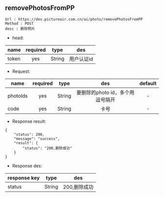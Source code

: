 

removePhotosFromPP
---

```
Url : https://dev.pictureair.com.cn/ai/photo/removePhotosFromPP
Method : POST 
desc : 删除照片
```

* head:

|name|required|type|des|
| ------------- |:-------------:|:-------------:|:---------------------------------------:|
| token | yes | String | 用户认证id | 

* Request:

|name|required|type|des|default|
| ------------- |:-------------:|:-------------:|:---------------------------------------:|:-------------:|
| photoIds | yes | String | 要删除的photo id，多个用逗号隔开 | - |
| code | yes | String | 卡号 | - |

* Response result:
```
{
    "status": 200,
    "message": "success",
    "result": {
        "status": "200,删除成功"
    }
}
```

* Response des:

|response key|type|des|
| ------------- |:-------------:|:-------------:|
| status | String |200,删除成功 |
